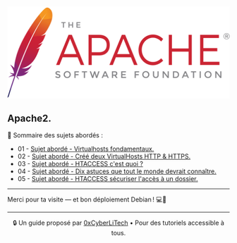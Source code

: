 ![Apache_logo](./images/Apache_logo.png)

## Apache2.

👋 Sommaire des sujets abordés :

- 01 - [Sujet abordé - Virtualhosts fondamentaux.](Virtualhosts-fondamentaux.md)
- 02 - [Sujet abordé - Créé deux VirtualHosts HTTP & HTTPS.](Créé-deux-VirtualHosts-HTTP-HTTPS.md)
- 03 - [Sujet abordé - HTACCESS c'est quoi ?](HTACCESS-C-est-quoi.md)
- 04 - [Sujet abordé - Dix astuces que tout le monde devrait connaître.](HTACCESS-dix-astuces-que-tout-le-monde-devrait-connaître.md)
- 05 - [Sujet abordé - HTACCESS sécuriser l'accès à un dossier.](HTACCESS-sécuriser-un-dossier.md)

---

Merci pour ta visite — et bon déploiement Debian ! 💻🚀

---

<p align="center">
  🔒 Un guide proposé par <a href="https://github.com/0xCyberLiTech">0xCyberLiTech</a> • Pour des tutoriels accessible à tous.
</p>

